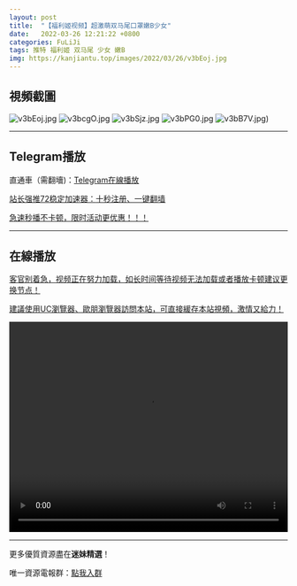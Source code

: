 ```yaml
---
layout: post
title:  "【福利姬视频】超激萌双马尾口罩嫩B少女"
date:   2022-03-26 12:21:22 +0800
categories: FuLiJi
tags: 推特 福利姬 双马尾 少女 嫩B
img: https://kanjiantu.top/images/2022/03/26/v3bEoj.jpg
---
```



## 視頻截圖

![v3bEoj.jpg](https://kanjiantu.top/images/2022/03/26/v3bEoj.jpg)
![v3bcgO.jpg](https://kanjiantu.top/images/2022/03/26/v3bcgO.jpg)
![v3bSjz.jpg](https://kanjiantu.top/images/2022/03/26/v3bSjz.jpg)
![v3bPG0.jpg](https://kanjiantu.top/images/2022/03/26/v3bPG0.jpg)
![v3bB7V.jpg](https://kanjiantu.top/images/2022/03/26/v3bB7V.jpg))

* * *
## Telegram播放

直通車（需翻墻)：[Telegram在線播放](https://t.me/mimeijingxuan/400)

<u>站长强推72稳定加速器：[十秒注册、一键翻墙](https://www.mimei.blog/skip/vpn.html) </u>


<u>急速秒播不卡顿，限时活动更优惠！！！</u>
* * *
## 在線播放
<u>客官别着急，视频正在努力加载，如长时间等待视频无法加载或者播放卡顿建议更换节点！</u>

<u>建議使用UC瀏覽器、歐朋瀏覽器訪問本站，可直接緩存本站視頻，激情又給力！</u>
<center><video src="https://cdn.publer.io/uploads/videos/6245aed2db2797743f72974a/f00f9c384ae83df991ab02b155d25276.mp4" width="100%" height="380px" controls="controls"></video></center>


* * *
更多優質資源盡在**迷妹精選**！

唯一資源電報群：[點我入群](https://t.me/mimeijingxuan)


